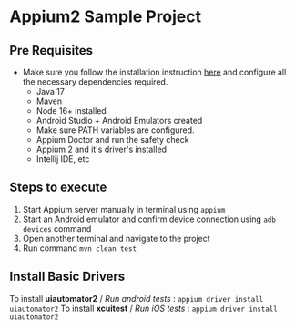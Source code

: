 # Appium2 Sample Project

## Pre Requisites
* Make sure you follow the installation instruction [here](https://github.com/saikrishna321/VodQa_MobileAutomationWorkShop) and configure all the necessary dependencies required.
    * Java 17
    * Maven
    * Node 16+ installed
    * Android Studio + Android Emulators created
    * Make sure PATH variables are configured.
    * Appium Doctor and run the safety check
    * Appium 2 and it's driver's installed
    * Intellij IDE, etc

## Steps to execute
1. Start Appium server manually in terminal using `appium`
2. Start an Android emulator and confirm device connection using `adb devices` command
3. Open another terminal and navigate to the project
4. Run command `mvn clean test` 

## Install Basic Drivers
To install **uiautomator2** / _Run android tests_ : `appium driver install uiautomator2`
To install **xcuitest** / _Run iOS tests_ : `appium driver install uiautomator2 `
